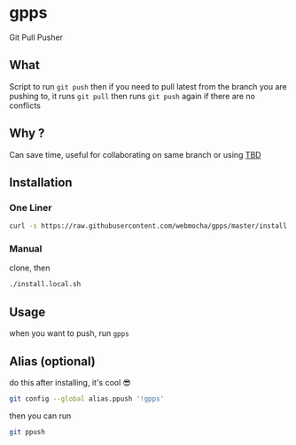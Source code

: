 # gpps

Git Pull Pusher

## What

Script to run `git push` then if you need to pull latest from the branch you are pushing to, it runs `git pull` then runs `git push` again if there are no conflicts

## Why ?

Can save time, useful for collaborating on same branch or using [TBD](https://trunkbaseddevelopment.com/)

## Installation

### One Liner

```sh
curl -s https://raw.githubusercontent.com/webmocha/gpps/master/install.curl.sh | sh
```

### Manual

clone, then

```sh
./install.local.sh
```

## Usage

when you want to push, run `gpps`

## Alias (optional)

do this after installing, it's cool 😎

```sh
git config --global alias.ppush '!gpps'
```

then you can run

```sh
git ppush
```
